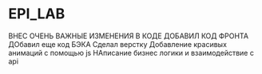 # EPI_LAB

ВНЕС ОЧЕНЬ ВАЖНЫЕ ИЗМЕНЕНИЯ В КОДЕ
ДОБАВИЛ КОД ФРОНТА
ДОбавил еще код БЭКА
Сделал верстку 
Добавление красивых анимаций с помощью js
НАписание бизнес логики и взаимодействие с api

